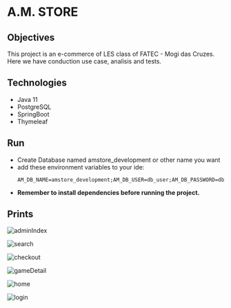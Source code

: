 # A.M. STORE

## Objectives

This project is an e-commerce of LES class of FATEC - Mogi das Cruzes. Here we have conduction use case, analisis and tests.

## Technologies

- Java 11
- PostgreSQL
- SpringBoot
- Thymeleaf

## Run

- Create Database named amstore_development or other name you want
- add these environment variables to your ide:
  ```
  AM_DB_NAME=amstore_development;AM_DB_USER=db_user;AM_DB_PASSWORD=db_password
  ```
- **Remember to install dependencies before running the project.**

## Prints

![adminIndex](https://github.com/MateusFaria-TGG/am-store/blob/main/readmeImages/adminIndex.png)

![search](https://github.com/MateusFaria-TGG/am-store/blob/main/readmeImages/search.png)

![checkout](https://github.com/MateusFaria-TGG/am-store/blob/main/readmeImages/checkout.png)

![gameDetail](https://github.com/MateusFaria-TGG/am-store/blob/main/readmeImages/gameDetail.png)

![home](https://github.com/MateusFaria-TGG/am-store/blob/main/readmeImages/home.png)

![login](https://github.com/MateusFaria-TGG/am-store/blob/main/readmeImages/login.png)
